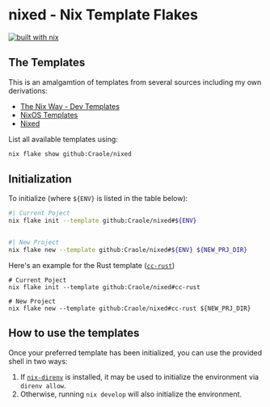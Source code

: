 # nixed - Nix Template Flakes

[![built with nix](https://builtwithnix.org/badge.svg)](https://builtwithnix.org)

## The Templates

This is an amalgamtion of templates from several sources including my own derivations:

- [The Nix Way - Dev Templates](https://github.com/the-nix-way/dev-templates)
- [NixOS Templates](https://github.com/NixOS/templates)
- [Nixed](./templates)

List all available templates using:

```sh
nix flake show github:Craole/nixed
```

## Initialization

To initialize (where `${ENV}` is listed in the table below):

```sh
#| Current Poject
nix flake init --template github:Craole/nixed#${ENV}


#| New Project
nix flake new --template github:Craole/nixed#${ENV} ${NEW_PRJ_DIR}
```

Here's an example for the Rust template ([`cc-rust`](./templates/cc-rust))

```shell
# Current Poject
nix flake init --template github:Craole/nixed#cc-rust

# New Project
nix flake new --template github:Craole/nixed#cc-rust ${NEW_PRJ_DIR}
```

## How to use the templates

Once your preferred template has been initialized, you can use the provided shell in two ways:

1. If [`nix-direnv`](nix-direnv) is installed, it may be used to initialize the environment via `direnv allow`.
2. Otherwise, running `nix develop` will also initialize the environment.
